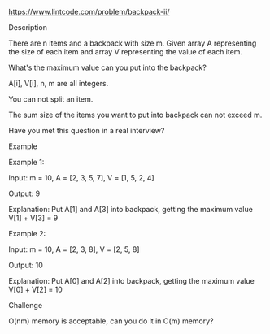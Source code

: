 https://www.lintcode.com/problem/backpack-ii/

Description


There are n items and a backpack with size m. Given array A representing the size of each item and array V representing the value of each item.

What's the maximum value can you put into the backpack?

A[i], V[i], n, m are all integers.

You can not split an item.

The sum size of the items you want to put into backpack can not exceed m.

Have you met this question in a real interview?  


Example

Example 1:

Input: m = 10, A = [2, 3, 5, 7], V = [1, 5, 2, 4]

Output: 9

Explanation: Put A[1] and A[3] into backpack, getting the maximum value V[1] + V[3] = 9 

Example 2:

Input: m = 10, A = [2, 3, 8], V = [2, 5, 8]

Output: 10

Explanation: Put A[0] and A[2] into backpack, getting the maximum value V[0] + V[2] = 10 

Challenge

O(nm) memory is acceptable, can you do it in O(m) memory?

